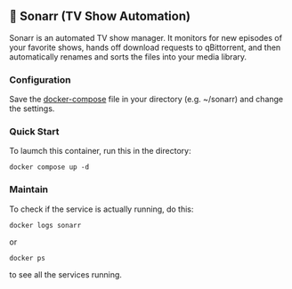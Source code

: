 ## 📁 Sonarr (TV Show Automation)

Sonarr is an automated TV show manager. It monitors for new episodes of your favorite shows, hands off download requests to qBittorrent, and then automatically renames and sorts the files into your media library.

### Configuration
Save the [docker-compose](./docker-compose.yml) file in your directory (e.g. ~/sonarr) and change the settings.

### Quick Start
To laumch this container, run this in the directory:
```
docker compose up -d
```

### Maintain
To check if the service is actually running, do this:
```
docker logs sonarr
````
or
```
docker ps
````
to see all the services running.
